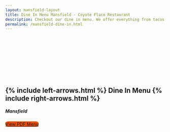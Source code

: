 ```yaml
---
layout: mansfield-layout
title: Dine In Menu Mansfield - Coyote Flaco Restaurant
description: Checkout our dine in menu. We offer everything from tacos, tamales, empanadas, tostadas, fajitas, quesadillas, enchiladas and burritos.
permalink: /mansfield-dine-in.html
---
```

<div id="tm-header-a" class="tm-block-header-a uk-block uk-block-default tm-block-fullwidth tm-grid-collapse uk-margin-large-bottom">
	<div class="uk-container uk-container-center">
		<section class="tm-header-a uk-grid" data-uk-grid-match="{target:'> div > .uk-panel'}">
			<div class="uk-width-1-1">
				<div class="uk-panel uk-text-center uk-contrast tm-overlay-secondary tm-header-height">
					<div class="tm-background-cover uk-cover-background uk-flex uk-flex-center uk-flex-middle" style="background-position: 50% 0px; background-image: url('images/wood-background.png'); background-size: auto; background-repeat: no-repeat; padding: 130px 0px;" data-uk-parallax="{bg: '-200'}">
						<div class="uk-position-relative uk-container" style="width: 100%;">
							<div data-uk-parallax="{opacity: '1,0', y: '-50'}" style="transform: translate3d(0px, 0px, 0px); opacity: 1;">
								<div class="uk-scrollspy-init-inview uk-scrollspy-inview uk-animation-slide-top">
									<h1 class="uk-margin-top uk-text-center cf-heading">
                      {% include left-arrows.html %}
                      Dine In Menu
                      {% include right-arrows.html %}</h1>
								</div>
								<div class="uk-scrollspy-init-inview uk-scrollspy-inview uk-animation-slide-top">
									<h5 class="uk-sub-title-small">Mansfield</h5>
								</div>
							</div>
							<a href="https://www.musthavemenus.com/menu/viewMenu.do?token=c66d2fc4-9c07-4ca9-8319-aeb5e05da9d5&lite=true" class="uk-button-large uk-button" style="border-radius: 8px; background-color:#ec4e00;" target="_blank">View PDF Menu</a>
						</div>
					</div>
				</div>
			</div>
		</section>
	</div>
</div>

<!-- Mansfield Dine In Menu -->
<div style="display: none;"> {% include cfm-fountain.html %}
{% include cfm-handshakenmars.html %}
{% include cfm-specialtydrinks.html %}
{% include cfm-wine.html %}
{% include cfm-beer.html %}
{% include cfm-apps.html %}
{% include cfm-soups-salads.html %}
{% include cfm-enchiladas.html %}
{% include cfm-entrees.html %}
{% include cfm-entrees-items.html %}
{% include cfm-asados.html %}
{% include cfm-seafood.html %}
{% include cfm-dessert.html %}
</div>


